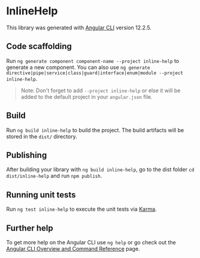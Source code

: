 # InlineHelp

This library was generated with [Angular CLI](https://github.com/angular/angular-cli) version 12.2.5.

## Code scaffolding

Run `ng generate component component-name --project inline-help` to generate a new component. You can also use `ng generate directive|pipe|service|class|guard|interface|enum|module --project inline-help`.
> Note: Don't forget to add `--project inline-help` or else it will be added to the default project in your `angular.json` file. 

## Build

Run `ng build inline-help` to build the project. The build artifacts will be stored in the `dist/` directory.

## Publishing

After building your library with `ng build inline-help`, go to the dist folder `cd dist/inline-help` and run `npm publish`.

## Running unit tests

Run `ng test inline-help` to execute the unit tests via [Karma](https://karma-runner.github.io).

## Further help

To get more help on the Angular CLI use `ng help` or go check out the [Angular CLI Overview and Command Reference](https://angular.io/cli) page.
